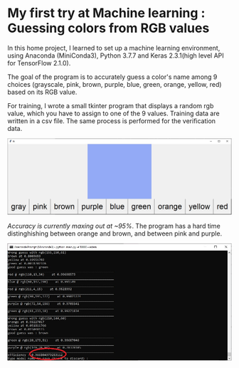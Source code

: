 # My first try at Machine learning : Guessing colors from RGB values

In this home project, I learned to set up a machine learning environment, using Anaconda (MiniConda3), Python 3.7.7 and Keras 2.3.1(high level API for TensorFlow 2.1.0). 

The goal of the program is to accurately guess a color's name among 9 choices (grayscale, pink, brown, purple, blue, green, orange, yellow, red) based on its RGB value.

For training, I wrote a small tkinter program that displays a random rgb value, which you have to assign to one of the 9 values. Training data are written in a csv file. The same process is performed for the verification data.


![trainer](/img/trainer.jpg)


*Accuracy is currently maxing out at ~95%*. The program has a hard time distinghishing between orange and brown, and between pink and purple.

![results](/img/results.jpg)